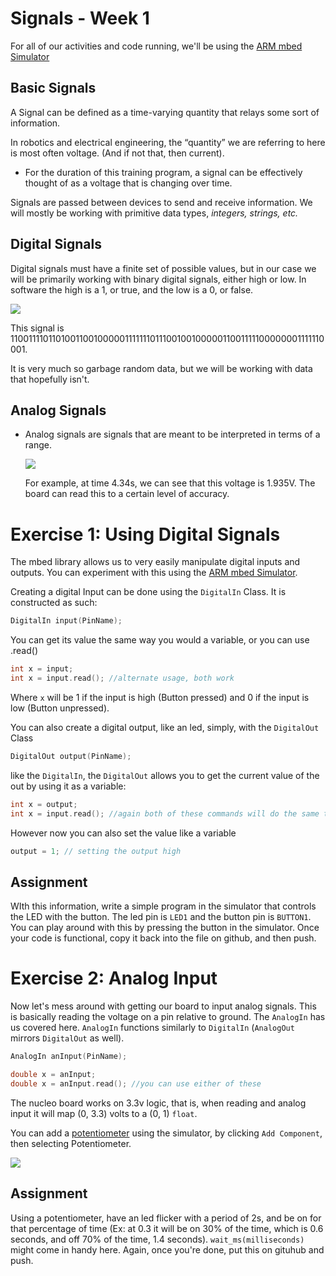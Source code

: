 # Signals - Week 1

For all of our activities and code running, we'll be using the [ARM mbed Simulator](http://195.130.59.221/)

## Basic Signals

A Signal can be defined as a time-varying quantity that relays some sort of
information.

In robotics and electrical engineering, the “quantity” we are referring to here is most often voltage. (And if not that, then current).

* For the duration of this training program, a signal can be effectively thought of as a voltage that is changing over time.

Signals are passed between devices to send and receive information. We will mostly be working with primitive data types, *integers, strings, etc.*

## Digital Signals

Digital signals must have a finite set of possible values, but in our case we will be primarily working with binary digital signals, either high or low. In software the high is a 1, or true, and the low is a 0, or false.

![](assets/week1_1.png)

This signal is 1100111101101001100100000111111101110010010000011001111100000001111110001.

It is very much so garbage random data, but we will be working with data that hopefully isn't.

## Analog Signals

- Analog signals are signals that are meant to be interpreted in terms of a range.
  
  ![](assets/week1_2.png)
  
  For example, at time 4.34s, we can see that this voltage is 1.935V. The board can read this to a certain level of accuracy.

# 

# Exercise 1: Using Digital Signals

The mbed library allows us to very easily manipulate digital inputs and outputs. You can experiment with this using the [ARM mbed Simulator](http://195.130.59.221/). 

Creating a digital Input can be done using the `DigitalIn` Class. It is constructed as such: 

```cpp
DigitalIn input(PinName);
```

You can get its value the same way you would a variable, or you can use .read()

```cpp
int x = input; 
int x = input.read(); //alternate usage, both work
```

Where `x` will be 1 if the input is high (Button pressed) and 0 if the input is low (Button unpressed).

You can also create a digital output, like an led, simply, with the `DigitalOut` Class

```cpp
DigitalOut output(PinName);
```

like the `DigitalIn`, the `DigitalOut` allows you to get the current value of the out by using it as a variable:

```cpp
int x = output;
int x = input.read(); //again both of these commands will do the same thing
```

However now you can also set the value like a variable

```cpp
output = 1; // setting the output high
```

## Assignment

WIth this information, write a simple program in the simulator that controls the LED with the button. The led pin is `LED1` and the button pin is `BUTTON1`. You can play around with this by pressing the button in the simulator. Once your code is functional, copy it back into the file on github, and then push.

# Exercise 2: Analog Input

Now let's mess around with getting our board to input analog signals. This is basically reading the voltage on a pin relative to ground. The `AnalogIn` has us covered here. `AnalogIn` functions similarly to `DigitalIn` (`AnalogOut` mirrors `DigitalOut` as well).

```cpp
AnalogIn anInput(PinName);

double x = anInput;
double x = anInput.read(); //you can use either of these
```

The nucleo board works on 3.3v logic, that is, when reading and analog input it will map (0, 3.3) volts to a (0, 1) `float`.

You can add a [potentiometer](https://randomnerdtutorials.com/electronics-basics-how-a-potentiometer-works/) using the simulator, by clicking `Add Component`, then selecting Potentiometer.

![](assets/week1_3.png)

## Assignment

Using a potentiometer, have an led flicker with a period of 2s, and be on for that percentage of time (Ex: at 0.3 it will be on 30% of the time, which is 0.6 seconds, and off 70% of the time, 1.4 seconds). `wait_ms(milliseconds)` might come in handy here. Again, once you're done, put this on gituhub and push.
